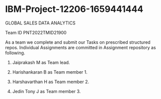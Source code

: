 # IBM-Project-12206-1659441444

GLOBAL SALES DATA ANALYTICS

Team ID PNT2022TMID21900

As a team we complete and submit our Tasks on prescribed structured repos. Individual Assignments are committed in Assignment repository as following.

1. Jaiprakash M as Team lead.

2. Harishankaran B as Team member 1.

3. Harshavarthan H as Team member 2.

4. Jedin Tony J as Team member 3.
